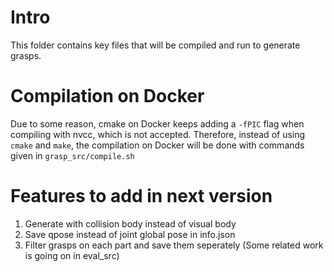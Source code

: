 # Intro
This folder contains key files that will be compiled and run to generate grasps.

# Compilation on Docker
Due to some reason, cmake on Docker keeps adding a `-fPIC` flag when compiling with nvcc, which is not accepted. Therefore, instead of using `cmake` and `make`, the compilation on Docker will be done with commands given in `grasp_src/compile.sh`

# Features to add in next version
1. Generate with collision body instead of visual body
2. Save qpose instead of joint global pose in info.json
3. Filter grasps on each part and save them seperately (Some related work is going on in eval_src)